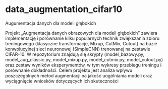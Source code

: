 # data_augmentation_cifar10
Augumentacja danych dla modeli głębokich

Projekt „Augmentacja danych obrazowych dla modeli głębokich” zawiera implementację i porównanie kilku popularnych technik zwiększania zbioru treningowego (klasyczne transformacje, Mixup, CutMix, Cutout) na bazie konwolucyjnej sieci neuronowej (SimpleCNN) trenowanej na zestawie CIFAR-10. W repozytorium znajdują się skrypty (model_bazowy.py, model_aug_classic.py, model_mixup.py, model_cutmix.py, model_cutout.py) oraz zestaw wyników eksperymentów, w tym wykresy przebiegu treningu i porównanie dokładności. Celem projektu jest analiza wpływu poszczególnych metod augmentacji na jakość uogólniania modeli oraz wyciągnięcie wniosków dotyczących ich skuteczności
